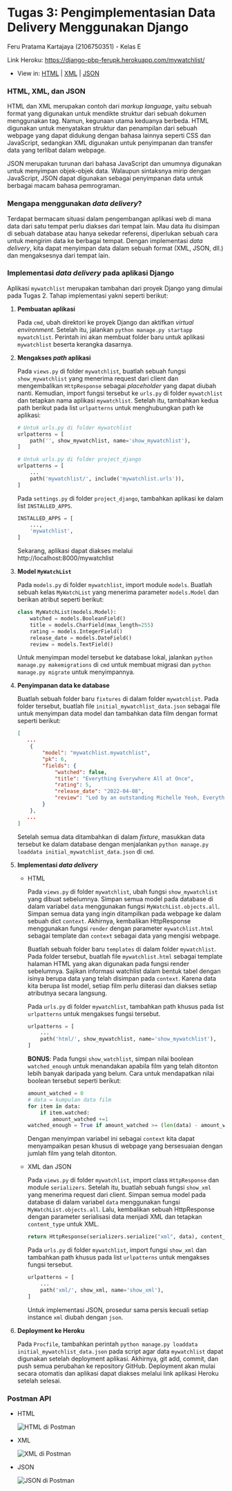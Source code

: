 # Tugas 3: Pengimplementasian Data Delivery Menggunakan Django

Feru Pratama Kartajaya (2106750351) - Kelas E

Link Heroku: https://django-pbp-ferupk.herokuapp.com/mywatchlist/
   * View in: [HTML](https://django-pbp-ferupk.herokuapp.com/mywatchlist/html/) | [XML](https://django-pbp-ferupk.herokuapp.com/mywatchlist/xml/) | [JSON](https://django-pbp-ferupk.herokuapp.com/mywatchlist/json/)

### HTML, XML, dan JSON

HTML dan XML merupakan contoh dari *markup language*, yaitu sebuah format yang digunakan untuk mendikte struktur dari sebuah dokumen menggunakan tag. Namun, kegunaan utama keduanya berbeda. HTML digunakan untuk menyatakan struktur dan penampilan dari sebuah webpage yang dapat didukung dengan bahasa lainnya seperti CSS dan JavaScript, sedangkan XML digunakan untuk penyimpanan dan transfer data yang terlibat dalam webpage.

JSON merupakan turunan dari bahasa JavaScript dan umumnya digunakan untuk menyimpan objek-objek data. Walaupun sintaksnya mirip dengan JavaScript, JSON dapat digunakan sebagai penyimpanan data untuk berbagai macam bahasa pemrograman.

### Mengapa menggunakan *data delivery*?

Terdapat bermacam situasi dalam pengembangan aplikasi web di mana data dari satu tempat perlu diakses dari tempat lain. Mau data itu disimpan di sebuah database atau hanya sekedar referensi, diperlukan sebuah cara untuk mengirim data ke berbagai tempat. Dengan implementasi *data delivery*, kita dapat menyimpan data dalam sebuah format (XML, JSON, dll.) dan mengaksesnya dari tempat lain.

### Implementasi *data delivery* pada aplikasi Django

Aplikasi `mywatchlist` merupakan tambahan dari proyek Django yang dimulai pada Tugas 2. Tahap implementasi yakni seperti berikut:

   1. **Pembuatan aplikasi**

      Pada `cmd`, ubah direktori ke proyek Django dan aktifkan *virtual environment*. Setelah itu, jalankan `python manage.py startapp mywatchlist`. Perintah ini akan membuat folder baru untuk aplikasi `mywatchlist` beserta kerangka dasarnya.

   2. **Mengakses *path* aplikasi**

      Pada `views.py` di folder `mywatchlist`, buatlah sebuah fungsi `show_mywatchlist` yang menerima request dari client dan mengembalikan `HttpResponse` sebagai *placeholder* yang dapat diubah nanti. Kemudian, import fungsi tersebut ke `urls.py` di folder `mywatchlist` dan tetapkan nama aplikasi `mywatchlist`. Setelah itu, tambahkan kedua path berikut pada list `urlpatterns` untuk menghubungkan path ke aplikasi:

      ```python
      # Untuk urls.py di folder mywatchlist
      urlpatterns = [
          path('', show_mywatchlist, name='show_mywatchlist'),
      ]

      # Untuk urls.py di folder project_django
      urlpatterns = [
          ...
          path('mywatchlist/', include('mywatchlist.urls')),
      ]
      ```

      Pada `settings.py` di folder `project_django`, tambahkan aplikasi ke dalam list `INSTALLED_APPS`.

      ```python
      INSTALLED_APPS = [
          ...,
          'mywatchlist',
      ]
      ```

      Sekarang, aplikasi dapat diakses melalui http://localhost:8000/mywatchlist
   
   3. **Model `MyWatchList`**

      Pada `models.py` di folder `mywatchlist`, import module `models`. Buatlah sebuah kelas `MyWatchList` yang menerima parameter `models.Model` dan berikan atribut seperti berikut:

      ```python
      class MyWatchList(models.Model):
          watched = models.BooleanField()
          title = models.CharField(max_length=255)
          rating = models.IntegerField()
          release_date = models.DateField()
          review = models.TextField()
      ```

      Untuk menyimpan model tersebut ke database lokal, jalankan `python manage.py makemigrations` di `cmd` untuk membuat migrasi dan `python manage.py migrate` untuk menyimpannya.

   4. **Penyimpanan data ke database**
      
      Buatlah sebuah folder baru `fixtures` di dalam folder `mywatchlist`. Pada folder tersebut, buatlah file `initial_mywatchlist_data.json` sebagai file untuk menyimpan data model dan tambahkan data film dengan format seperti berikut:

      ```json
      [
         ...
          {
              "model": "mywatchlist.mywatchlist",
              "pk": 6,
              "fields": {
                  "watched": false,
                  "title": "Everything Everywhere All at Once",
                  "rating": 5,
                  "release_date": "2022-04-08",
                  "review": "Led by an outstanding Michelle Yeoh, Everything Everywhere All at Once lives up to its title with an expertly calibrated assault on the senses."
              }
          },
         ...
      ]
      ```

      Setelah semua data ditambahkan di dalam *fixture*, masukkan data tersebut ke dalam database dengan menjalankan `python manage.py loaddata initial_mywatchlist_data.json` di `cmd`.
   
   5. **Implementasi *data delivery***
      * HTML

         Pada `views.py` di folder `mywatchlist`, ubah fungsi `show_mywatchlist` yang dibuat sebelumnya. Simpan semua model pada database di dalam variabel `data` menggunakan fungsi `MyWatchList.objects.all`.
         Simpan semua data yang ingin ditampilkan pada webpage ke dalam sebuah dict `context`. Akhirnya, kembalikan HttpResponse menggunakan fungsi `render` dengan parameter `mywatchlist.html` sebagai template dan `context` sebagai data yang mengisi webpage.

         Buatlah sebuah folder baru `templates` di dalam folder `mywatchlist`. Pada folder tersebut, buatlah file `mywatchlist.html` sebagai template halaman HTML yang akan digunakan pada fungsi render sebelumnya. Sajikan informasi watchlist dalam bentuk tabel dengan isinya berupa data yang telah disimpan pada `context`. Karena data kita berupa list model, setiap film perlu diiterasi dan diakses setiap atributnya secara langsung.

         Pada `urls.py` di folder `mywatchlist`, tambahkan path khusus pada list `urlpatterns` untuk mengakses fungsi tersebut.

         ```python
         urlpatterns = [
             ...
             path('html/', show_mywatchlist, name='show_mywatchlist'),
         ]
         ```

         **BONUS**: Pada fungsi `show_watchlist`, simpan nilai boolean `watched_enough` untuk menandakan apabila film yang telah ditonton lebih banyak daripada yang belum. Cara untuk mendapatkan nilai boolean tersebut seperti berikut:

         ```python
         amount_watched = 0
         # data = kumpulan data film
         for item in data:
             if item.watched: 
                 amount_watched +=1
         watched_enough = True if amount_watched >= (len(data) - amount_watched) else False
         ```

         Dengan menyimpan variabel ini sebagai `context` kita dapat menyampaikan pesan khusus di webpage yang bersesuaian dengan jumlah film yang telah ditonton.

      * XML dan JSON

         Pada `views.py` di folder `mywatchlist`, import class `HttpResponse` dan module `serializers`. Setelah itu, buatlah sebuah fungsi `show_xml` yang menerima request dari client. Simpan semua model pada database di dalam variabel `data` menggunakan fungsi `MyWatchList.objects.all`. Lalu, kembalikan sebuah HttpResponse dengan parameter serialisasi data menjadi XML dan tetapkan `content_type` untuk XML.

         ```python
         return HttpResponse(serializers.serialize("xml", data), content_type="application/xml")
         ```

         Pada `urls.py` di folder `mywatchlist`, import fungsi `show_xml` dan tambahkan path khusus pada list `urlpatterns` untuk mengakses fungsi tersebut.

         ```python
         urlpatterns = [
             ...
             path('xml/', show_xml, name='show_xml'),
         ]
         ```

         Untuk implementasi JSON, prosedur sama persis kecuali setiap instance `xml` diubah dengan `json`.
   
   6. **Deployment ke Heroku**

      Pada `Procfile`, tambahkan perintah `python manage.py loaddata initial_mywatchlist_data.json` pada script agar data `mywatchlist` dapat digunakan setelah deployment aplikasi. Akhirnya, git add, commit, dan push semua perubahan ke repository GitHub. Deployment akan mulai secara otomatis dan aplikasi dapat diakses melalui link aplikasi Heroku setelah selesai.

### Postman API

   * HTML

      ![HTML di Postman](https://github.com/ferupk/django-pbp-assignment/blob/main/mywatchlist/images/postman_html.png)
   
   * XML

      ![XML di Postman](https://github.com/ferupk/django-pbp-assignment/blob/main/mywatchlist/images/postman_xml.png)
   
   * JSON

      ![JSON di Postman](https://github.com/ferupk/django-pbp-assignment/blob/main/mywatchlist/images/postman_json.png)